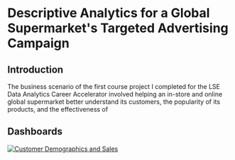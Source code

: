 # Descriptive Analytics for a Global Supermarket's Targeted Advertising Campaign

## Introduction
The business scenario of the first course project I completed for the LSE Data Analytics Career Accelerator involved helping an in-store and online global supermarket better understand its customers, the popularity of its products, and the effectiveness of



## Dashboards

<div class='tableauPlaceholder' id='viz1759493610918' style='position: relative'><noscript><a href='#'><img alt='Customer Demographics and Sales ' src='https:&#47;&#47;public.tableau.com&#47;static&#47;images&#47;On&#47;OnlineSupermarketCustomerDemographics&#47;CustomerDemographicsandSales&#47;1_rss.png' style='border: none' /></a></noscript><object class='tableauViz'  style='display:none;'><param name='host_url' value='https%3A%2F%2Fpublic.tableau.com%2F' /> <param name='embed_code_version' value='3' /> <param name='site_root' value='' /><param name='name' value='OnlineSupermarketCustomerDemographics&#47;CustomerDemographicsandSales' /><param name='tabs' value='no' /><param name='toolbar' value='yes' /><param name='static_image' value='https:&#47;&#47;public.tableau.com&#47;static&#47;images&#47;On&#47;OnlineSupermarketCustomerDemographics&#47;CustomerDemographicsandSales&#47;1.png' /> <param name='animate_transition' value='yes' /><param name='display_static_image' value='yes' /><param name='display_spinner' value='yes' /><param name='display_overlay' value='yes' /><param name='display_count' value='yes' /><param name='language' value='en-GB' /></object></div>                <script type='text/javascript'>                    var divElement = document.getElementById('viz1759493610918');                    var vizElement = divElement.getElementsByTagName('object')[0];                    if ( divElement.offsetWidth > 800 ) { vizElement.style.width='1400px';vizElement.style.height='827px';} else if ( divElement.offsetWidth > 500 ) { vizElement.style.width='1400px';vizElement.style.height='827px';} else { vizElement.style.width='100%';vizElement.style.height='2077px';}                     var scriptElement = document.createElement('script');                    scriptElement.src = 'https://public.tableau.com/javascripts/api/viz_v1.js';                    vizElement.parentNode.insertBefore(scriptElement, vizElement);                </script>
